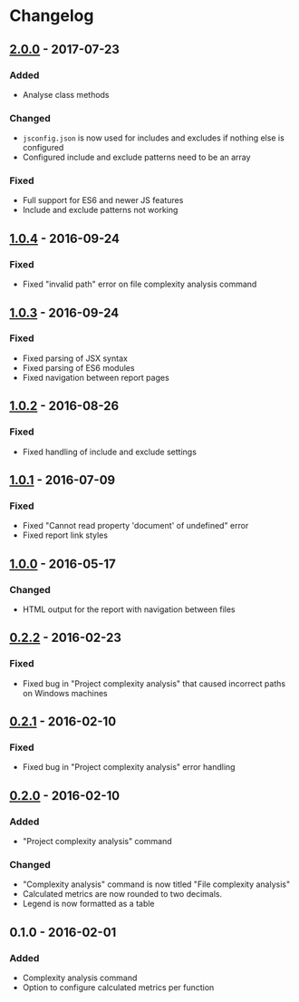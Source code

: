 # Changelog

## [2.0.0] - 2017-07-23
### Added
- Analyse class methods
### Changed
- `jsconfig.json` is now used for includes and excludes if nothing else is configured
- Configured include and exclude patterns need to be an array
### Fixed
- Full support for ES6 and newer JS features
- Include and exclude patterns not working

## [1.0.4] - 2016-09-24
### Fixed
- Fixed "invalid path" error on file complexity analysis command

## [1.0.3] - 2016-09-24
### Fixed
- Fixed parsing of JSX syntax
- Fixed parsing of ES6 modules
- Fixed navigation between report pages

## [1.0.2] - 2016-08-26
### Fixed
- Fixed handling of include and exclude settings

## [1.0.1] - 2016-07-09
### Fixed
- Fixed "Cannot read property 'document' of undefined" error
- Fixed report link styles

## [1.0.0] - 2016-05-17
### Changed
- HTML output for the report with navigation between files

## [0.2.2] - 2016-02-23
### Fixed
- Fixed bug in "Project complexity analysis" that caused incorrect paths on Windows machines

## [0.2.1] - 2016-02-10
### Fixed
- Fixed bug in "Project complexity analysis" error handling

## [0.2.0] - 2016-02-10
### Added
- "Project complexity analysis" command

### Changed
- "Complexity analysis" command is now titled "File complexity analysis"
- Calculated metrics are now rounded to two decimals.
- Legend is now formatted as a table

## 0.1.0 - 2016-02-01
### Added
- Complexity analysis command
- Option to configure calculated metrics per function

[Unreleased]: https://github.com/tomi/vscode-js-complexity-analysis/compare/v2.0.0...HEAD
[2.0.0]: https://github.com/tomi/vscode-js-complexity-analysis/compare/v1.0.4...v2.0.0
[1.0.4]: https://github.com/tomi/vscode-js-complexity-analysis/compare/v1.0.3...v1.0.4
[1.0.3]: https://github.com/tomi/vscode-js-complexity-analysis/compare/v1.0.2...v1.0.3
[1.0.2]: https://github.com/tomi/vscode-js-complexity-analysis/compare/v1.0.1...v1.0.2
[1.0.1]: https://github.com/tomi/vscode-js-complexity-analysis/compare/v1.0.1...v1.0.0
[1.0.0]: https://github.com/tomi/vscode-js-complexity-analysis/compare/v1.0.0...v0.2.2
[0.2.2]: https://github.com/tomi/vscode-js-complexity-analysis/compare/v0.2.1...v0.2.2
[0.2.1]: https://github.com/tomi/vscode-js-complexity-analysis/compare/v0.2.0...v0.2.1
[0.2.0]: https://github.com/tomi/vscode-js-complexity-analysis/compare/v0.1.0...v0.2.0
